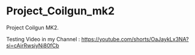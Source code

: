 # Project_Coilgun_mk2
Project Coilgun MK2.


Testing Video in my Channel : 
https://youtube.com/shorts/OaJaykLx3NA?si=cAirRwsiyNi80fCb
